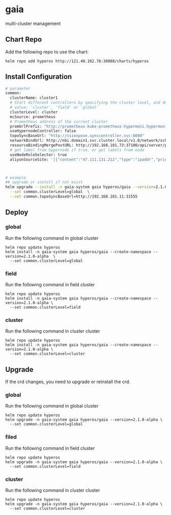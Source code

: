 # gaia
multi-cluster management


## Chart Repo
Add the following repo to use the chart:
```console
helm repo add hyperos http://121.40.102.76:30088/charts/hyperos
```

## Install Configuration

```bash
# parameter
common:
  clusterName: cluster1
  # Start different controllers by specifying the cluster level, and decide whether to install gaia-scheduler.
  # value: 'cluster', 'field' or 'global'
  clusterLevel: cluster
  mcSource: prometheus
  # Prometheus address of the current cluster
  promUrlPrefix: "http://prometheus-kube-prometheus-hypermoni.hypermonitor:9090"
  useHypernodeController: false
  topoSyncBaseUrl: "http://ssiexpose.synccontroller.svc:8080"
  networkBindUrl: http://nbi.domain1.svc.cluster.local/v1.0/network/scheme        # only on field level
  resourceBindingMergePostURL: http://192.168.101.73:37100/api/server/preScheduleSchemeReceiver
  # get label from hypernode if true, or get labels from node 
  useNodeRoleSelector: true
  aliyunSourceSite: '[{"content":"47.111.131.212","type":"ipaddr","priority":"20","port":80,"weight":"10"}]'



# example
## upgrade or install if not exist
helm upgrade --install -n gaia-system gaia hyperos/gaia --version=2.1.0-alpha \
  --set common.clusterLevel=global  \
  --set common.topoSyncBaseUrl=http://192.168.101.11:31555
```

## Deploy

### global
Run the following command in global cluster
```console
helm repo update hyperos
helm install -n gaia-system gaia hyperos/gaia --create-namespace --version=2.1.0-alpha  \
  --set common.clusterLevel=global
```

### field
Run the following command in field cluster
```console
helm repo update hyperos
helm install -n gaia-system gaia hyperos/gaia --create-namespace --version=2.1.0-alpha \
  --set common.clusterLevel=field
```

### cluster
Run the following command in cluster cluster
```console
helm repo update hyperos
helm install -n gaia-system gaia hyperos/gaia --create-namespace --version=2.1.0-alpha \
  --set common.clusterLevel=cluster
```

## Upgrade

If the crd changes, you need to upgrade or reinstall the crd.

### global
Run the following command in global cluster
```console
helm repo update hyperos
helm upgrade -n gaia-system gaia hyperos/gaia --version=2.1.0-alpha \
  --set common.clusterLevel=global
```

### filed
Run the following command in field cluster
```console
helm repo update hyperos
helm upgrade -n gaia-system gaia hyperos/gaia --version=2.1.0-alpha \
  --set common.clusterLevel=field
```


### cluster
Run the following command in cluster cluster
```console
helm repo update hyperos
helm upgrade -n gaia-system gaia hyperos/gaia --version=2.1.0-alpha \
  --set common.clusterLevel=cluster
```
